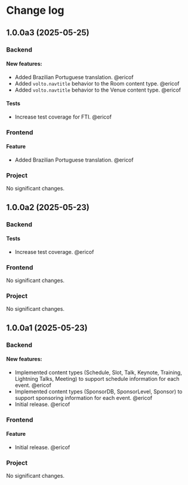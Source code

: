 # Change log

<!-- You should *NOT* be adding new change log entries to this file.
     You should create a file in the news directory instead.
     For helpful instructions, please see:
     https://6.docs.plone.org/contributing/index.html#contributing-change-log-label
-->

<!-- towncrier release notes start -->
## 1.0.0a3 (2025-05-25)

### Backend


#### New features:

- Added Brazilian Portuguese translation. @ericof 
- Added `volto.navtitle` behavior to the Room content type. @ericof 
- Added `volto.navtitle` behavior to the Venue content type. @ericof 


#### Tests

- Increase test coverage for FTI. @ericof 



### Frontend

#### Feature

- Added Brazilian Portuguese translation. @ericof 



### Project

No significant changes.




## 1.0.0a2 (2025-05-23)

### Backend


#### Tests

- Increase test coverage. @ericof 



### Frontend

No significant changes.


### Project

No significant changes.




## 1.0.0a1 (2025-05-23)

### Backend


#### New features:

- Implemented content types (Schedule, Slot, Talk, Keynote, Training, Lightning Talks, Meeting) to support schedule information for each event. @ericof 
- Implemented content types (SponsorDB, SponsorLevel, Sponsor) to support sponsoring information for each event. @ericof 
- Initial release. @ericof 



### Frontend

#### Feature

- Initial release. @ericof 



### Project

No significant changes.




